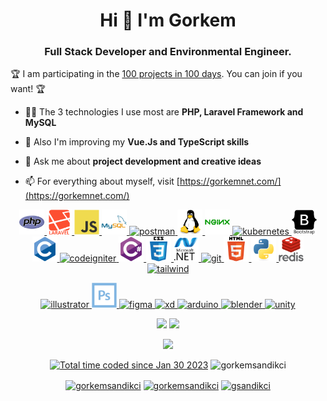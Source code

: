 <h1 align="center">Hi 👋 I'm Gorkem</h1>
<h3 align="center">Full Stack Developer and Environmental Engineer.</h3>

<!--<p align="left"> 
  <img src="https://github-readme-stats.vercel.app/api?username=gorkemsandikci&custom_title=%20GitHub%20statistics&show_icons=true&theme=shadow_green&rank_icon=percentile&include_all_commits=false&theme=transparent" alt="gorkemsandikci" />&nbsp;&nbsp;
</p>-->

<p align="left">
🏆 I am participating in the <a href="https://gorkemnet.com/100days100projects/" target="_blank"
               rel="noreferrer">100 projects in 100 days</a>. You can join if you want! 🏆

- 👨‍💻 The 3 technologies I use most are **PHP, Laravel Framework and MySQL**

- 🌱 Also I'm improving my **Vue.Js and TypeScript skills**
 
- 💬 Ask me about **project development and creative ideas**

- 📫 For everything about myself, visit [https://gorkemnet.com/](https://gorkemnet.com/)
</p>

<p align="center">
            <a href="https://www.php.net" target="_blank"
               rel="noreferrer"> <img
                        src="https://raw.githubusercontent.com/devicons/devicon/master/icons/php/php-original.svg"
                        alt="php" width="40" height="40"/> </a>
            <a href="https://laravel.com/" target="_blank" rel="noreferrer">
                <img src="https://raw.githubusercontent.com/devicons/devicon/master/icons/laravel/laravel-plain-wordmark.svg"
                     alt="laravel" width="40" height="40"/> </a>
            <a href="https://developer.mozilla.org/en-US/docs/Web/JavaScript" target="_blank" rel="noreferrer">
                <img src="https://raw.githubusercontent.com/devicons/devicon/master/icons/javascript/javascript-original.svg"
                     alt="javascript" width="40" height="40"/> </a>
            <a href="https://www.mysql.com/" target="_blank"
               rel="noreferrer"> <img
                        src="https://raw.githubusercontent.com/devicons/devicon/master/icons/mysql/mysql-original-wordmark.svg"
                        alt="mysql" width="40" height="40"/> </a>
            <a href="https://postman.com" target="_blank"
               rel="noreferrer"> <img
                        src="https://www.vectorlogo.zone/logos/getpostman/getpostman-icon.svg" alt="postman" width="40"
                        height="40"/> </a>
            <a href="https://www.linux.org/" target="_blank"
               rel="noreferrer"> <img
                        src="https://raw.githubusercontent.com/devicons/devicon/master/icons/linux/linux-original.svg"
                        alt="linux" width="40" height="40"/> </a>
            <a href="https://www.nginx.com" target="_blank"
               rel="noreferrer"> <img
                        src="https://raw.githubusercontent.com/devicons/devicon/master/icons/nginx/nginx-original.svg"
                        alt="nginx" width="40" height="40"/> </a>
            <a href="https://kubernetes.io" target="_blank"
               rel="noreferrer"> <img
                        src="https://www.vectorlogo.zone/logos/kubernetes/kubernetes-icon.svg" alt="kubernetes"
                        width="40" height="40"/> </a>
            <a href="https://getbootstrap.com" target="_blank"
                           rel="noreferrer"> <img
                        src="https://raw.githubusercontent.com/devicons/devicon/master/icons/bootstrap/bootstrap-plain-wordmark.svg"
                        alt="bootstrap" width="40" height="40"/> </a>
            <a href="https://www.cprogramming.com/"
                                                                         target="_blank" rel="noreferrer"> <img
                        src="https://raw.githubusercontent.com/devicons/devicon/master/icons/c/c-original.svg" alt="c"
                        width="40" height="40"/> </a>
            <a href="https://codeigniter.com" target="_blank"
                                                         rel="noreferrer"> <img
                        src="https://cdn.worldvectorlogo.com/logos/codeigniter.svg" alt="codeigniter" width="40"
                        height="40"/> </a> 
            <a href="https://www.w3schools.com/cs/" target="_blank" rel="noreferrer">
                <img src="https://raw.githubusercontent.com/devicons/devicon/master/icons/csharp/csharp-original.svg"
                     alt="csharp" width="40" height="40"/> </a> 
            <a href="https://www.w3schools.com/css/" target="_blank"
                                                                   rel="noreferrer"> <img
                        src="https://raw.githubusercontent.com/devicons/devicon/master/icons/css3/css3-original-wordmark.svg"
                        alt="css3" width="40" height="40"/> </a>
            <a href="https://dotnet.microsoft.com/" target="_blank"
                                                                    rel="noreferrer"> <img
                        src="https://raw.githubusercontent.com/devicons/devicon/master/icons/dot-net/dot-net-original-wordmark.svg"
                        alt="dotnet" width="40" height="40"/> </a> 
             <a href="https://git-scm.com/" target="_blank" rel="noreferrer"> <img
                        src="https://www.vectorlogo.zone/logos/git-scm/git-scm-icon.svg" alt="git" width="40"
                        height="40"/> </a> 
            <a href="https://www.w3.org/html/" target="_blank" rel="noreferrer"> <img
                        src="https://raw.githubusercontent.com/devicons/devicon/master/icons/html5/html5-original-wordmark.svg"
                        alt="html5" width="40" height="40"/> </a>
             <a href="https://www.python.org" target="_blank" rel="noreferrer"> <img
                        src="https://raw.githubusercontent.com/devicons/devicon/master/icons/python/python-original.svg"
                        alt="python" width="40" height="40"/> </a> <a href="https://redis.io" target="_blank"
                                                                      rel="noreferrer"> <img
                        src="https://raw.githubusercontent.com/devicons/devicon/master/icons/redis/redis-original-wordmark.svg"
                        alt="redis" width="40" height="40"/> </a>
            <a href="https://tailwindcss.com/" target="_blank" rel="noreferrer"> <img
                        src="https://www.vectorlogo.zone/logos/tailwindcss/tailwindcss-icon.svg" alt="tailwind"
                        width="40" height="40"/> </a>
</p>
<p align="center">
            <a
                    href="https://www.adobe.com/in/products/illustrator.html" target="_blank" rel="noreferrer"> <img
                        src="https://www.vectorlogo.zone/logos/adobe_illustrator/adobe_illustrator-icon.svg"
                        alt="illustrator" width="40" height="40"/> </a>
            <a href="https://www.photoshop.com/en" target="_blank"
               rel="noreferrer"> <img
                        src="https://raw.githubusercontent.com/devicons/devicon/master/icons/photoshop/photoshop-line.svg"
                        alt="photoshop" width="40" height="40"/> </a>
            <a href="https://www.figma.com/" target="_blank"
               rel="noreferrer"> <img
                        src="https://www.vectorlogo.zone/logos/figma/figma-icon.svg" alt="figma" width="40"
                        height="40"/> </a>
            <a href="https://www.adobe.com/products/xd.html" target="_blank"
                                                         rel="noreferrer"> <img
                        src="https://cdn.worldvectorlogo.com/logos/adobe-xd.svg" alt="xd" width="40" height="40"/> </a>
            <a href="https://www.arduino.cc/" target="_blank" rel="noreferrer"> <img
                        src="https://cdn.worldvectorlogo.com/logos/arduino-1.svg" alt="arduino" width="40" height="40"/>
            </a> <a href="https://www.blender.org/" target="_blank" rel="noreferrer"> <img
                        src="https://download.blender.org/branding/community/blender_community_badge_white.svg"
                        alt="blender" width="40" height="40"/> </a>
            <a href="https://unity.com/" target="_blank" rel="noreferrer">
                <img src="https://www.vectorlogo.zone/logos/unity3d/unity3d-icon.svg" alt="unity" width="40"
                     height="40"/> </a>
</p>

<p align="center">
 <a href="https://wakatime.com"><img src="https://wakatime.com/share/@gorkemsandikci/88094b5e-3739-42c9-81dc-ea79fde36d66.png" /></a>
 <a href="https://wakatime.com"><img src="https://wakatime.com/share/@gorkemsandikci/4a971798-10fe-4e07-8888-cd5b7102fce1.png" /></a>
 <!--
 <img height="150" src="https://github-readme-stats.vercel.app/api?username=gorkemsandikci&count_private=true&show_icons=true&custom_title=gorkemsandikci's%20Github%20Status&hide=issues&theme=vision-friendly-dark"/>
 -->
</p>
 
 <p align="center">
 <img height="150" src="https://github-readme-stats.vercel.app/api/top-langs/?username=gorkemsandikci&layout=compact&theme=vision-friendly-dark"/>
  </p>

 <p align="center">
  <a href="https://wakatime.com/@c3bd9b7f-1fb2-417e-bfeb-145b93967018"><img src="https://wakatime.com/badge/user/c3bd9b7f-1fb2-417e-bfeb-145b93967018.svg" alt="Total time coded since Jan 30 2023" /></a>
  <img src="https://komarev.com/ghpvc/?username=gorkemsandikci&label=Profile%20views&color=0e75b6&style=flat" alt="gorkemsandikci" /> 
 </p>
</p>

<p align="center">
<a href="https://linkedin.com/in/gorkemsandikci" target="blank"><img align="center" src="https://raw.githubusercontent.com/rahuldkjain/github-profile-readme-generator/master/src/images/icons/Social/linked-in-alt.svg" alt="gorkemsandikci" height="30" width="40" /></a>
<a href="https://instagram.com/gorkemsandikci" target="blank"><img align="center" src="https://raw.githubusercontent.com/rahuldkjain/github-profile-readme-generator/master/src/images/icons/Social/instagram.svg" alt="gorkemsandikci" height="30" width="40" /></a>
<a href="https://twitter.com/gsandikci" target="blank"><img align="center" src="https://raw.githubusercontent.com/rahuldkjain/github-profile-readme-generator/master/src/images/icons/Social/twitter.svg" alt="gsandikci" height="30" width="40" /></a>
</p>

<!--
<h4 align="left">Some Projects I developed</h4>
<p align="left">
  
- [Ideal Kimlik](https://idealkimlik.com/) : Electronic Business Card
- [Hevipet](https://hevipet.com) [and Hevitag](https://hevitag.com) : Digital Pet Identity Projects
- [Yeklam Actual News](https://yeklam.com/aktuel/) : Actual News Website
- [Cyprus Housing Projects](https://kibriskonutprojeleri.com/) : Housing Project Promotion Website
- [Anadolu Merkez Servisi](https://anadolumerkezservisi.com/) : Technical Maintenance Service Company Website
- [Asel Gayrimenkul Karasu](https://aselgayrimenkulkarasu.com) : Real Estate Agent Company Website
- [Saldıroğlu Pen](http://fethiyedecambalkon.com) : Glass Balcony & Frameless Glazing Company 

</p>
-->
